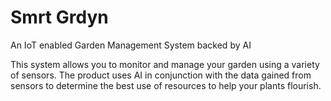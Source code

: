 # Smrt Grdyn
An IoT enabled Garden Management System backed by AI

This system allows you to monitor and manage your garden using a variety of sensors. The product uses AI in conjunction with the data gained from sensors to determine the best use of resources to help your plants flourish.
